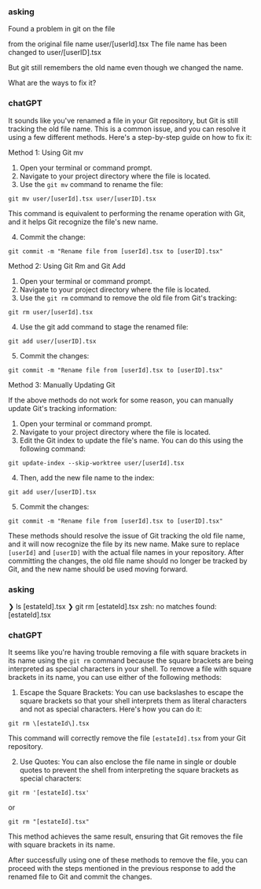 ### asking

Found a problem in git on the file

from the original file name user/[userId].tsx
The file name has been changed to user/[userID].tsx

But git still remembers the old name even though we changed the name.

What are the ways to fix it?

### chatGPT

It sounds like you've renamed a file in your Git repository, but Git is still tracking the old file name. This is a common issue, and you can resolve it using a few different methods. Here's a step-by-step guide on how to fix it:

Method 1: Using Git mv

1. Open your terminal or command prompt.
2. Navigate to your project directory where the file is located.
3. Use the `git mv` command to rename the file:
```
git mv user/[userId].tsx user/[userID].tsx
```
This command is equivalent to performing the rename operation with Git, and it helps Git recognize the file's new name.

4. Commit the change:
```
git commit -m "Rename file from [userId].tsx to [userID].tsx"
```

Method 2: Using Git Rm and Git Add

1. Open your terminal or command prompt.
2. Navigate to your project directory where the file is located.
3. Use the `git rm` command to remove the old file from Git's tracking:
```
git rm user/[userId].tsx
```
4. Use the git add command to stage the renamed file:
```
git add user/[userID].tsx
```
5. Commit the changes:
```
git commit -m "Rename file from [userId].tsx to [userID].tsx"
```

Method 3: Manually Updating Git

If the above methods do not work for some reason, you can manually update Git's tracking information:

1. Open your terminal or command prompt.
2. Navigate to your project directory where the file is located.
3. Edit the Git index to update the file's name. You can do this using the following command:
```
git update-index --skip-worktree user/[userId].tsx
```
4. Then, add the new file name to the index:
```
git add user/[userID].tsx
```
5. Commit the changes:
```
git commit -m "Rename file from [userId].tsx to [userID].tsx"
```
These methods should resolve the issue of Git tracking the old file name, and it will now recognize the file by its new name. Make sure to replace `[userId]` and `[userID]` with the actual file names in your repository. After committing the changes, the old file name should no longer be tracked by Git, and the new name should be used moving forward.



### asking

❯ ls
[estateId].tsx
❯ git rm [estateId].tsx
zsh: no matches found: [estateId].tsx

### chatGPT

It seems like you're having trouble removing a file with square brackets in its name using the `git rm` command because the square brackets are being interpreted as special characters in your shell. To remove a file with square brackets in its name, you can use either of the following methods:

1. Escape the Square Brackets:
You can use backslashes to escape the square brackets so that your shell interprets them as literal characters and not as special characters. Here's how you can do it:
```
git rm \[estateId\].tsx
```
This command will correctly remove the file `[estateId].tsx` from your Git repository.

2. Use Quotes:
You can also enclose the file name in single or double quotes to prevent the shell from interpreting the square brackets as special characters:
```
git rm '[estateId].tsx'
```
or
```
git rm "[estateId].tsx"
```
This method achieves the same result, ensuring that Git removes the file with square brackets in its name.

After successfully using one of these methods to remove the file, you can proceed with the steps mentioned in the previous response to add the renamed file to Git and commit the changes.


